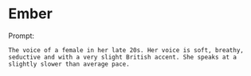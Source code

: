 # Ember

Prompt:

```text
The voice of a female in her late 20s. Her voice is soft, breathy, seductive and with a very slight British accent. She speaks at a slightly slower than average pace.
```
